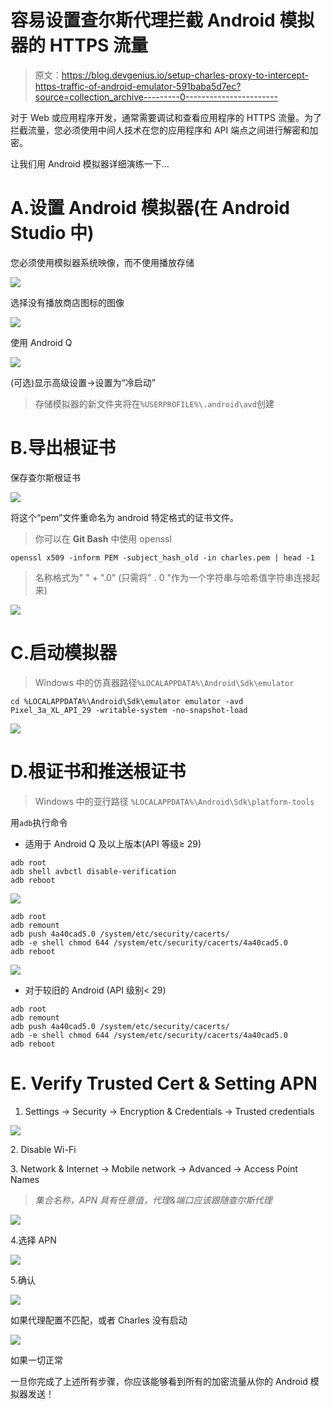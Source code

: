 # 容易设置查尔斯代理拦截 Android 模拟器的 HTTPS 流量

> 原文：<https://blog.devgenius.io/setup-charles-proxy-to-intercept-https-traffic-of-android-emulator-591baba5d7ec?source=collection_archive---------0----------------------->

对于 Web 或应用程序开发，通常需要调试和查看应用程序的 HTTPS 流量。为了拦截流量，您必须使用中间人技术在您的应用程序和 API 端点之间进行解密和加密。

让我们用 Android 模拟器详细演练一下…

# A.设置 Android 模拟器(在 Android Studio 中)

您必须使用模拟器系统映像，而不使用播放存储

![](img/e4efcb2f1eb36ade26772ff3a82bcb25.png)

选择没有播放商店图标的图像

![](img/b219e2f51c5d04319f5c767e63dc720c.png)

使用 Android Q

![](img/4430105fb1158f72d82f4a5fb27e949d.png)

(可选)显示高级设置→设置为“冷启动”

> 存储模拟器的新文件夹将在`%USERPROFILE%\.android\avd`创建

# B.导出根证书

保存查尔斯根证书

![](img/57807e0675e3515c8d7c26c3b11c937d.png)

将这个“pem”文件重命名为 android 特定格式的证书文件。

> 你可以在 **Git Bash** 中使用 openssl

```
openssl x509 -inform PEM -subject_hash_old -in charles.pem | head -1
```

> 名称格式为" <hash-value>" + ".0"
> (只需将" . 0 "作为一个字符串与哈希值字符串连接起来)</hash-value>

![](img/5437b6b5827a9019a652b5c6b8855c84.png)

# C.启动模拟器

> Windows
> 中的仿真器路径`%LOCALAPPDATA%\Android\Sdk\emulator`

```
cd %LOCALAPPDATA%\Android\Sdk\emulator emulator -avd Pixel_3a_XL_API_29 -writable-system -no-snapshot-load
```

![](img/c8bd8a600db508bfbee8667e3b4be74a.png)

# D.根证书和推送根证书

> Windows 中的亚行路径
> `%LOCALAPPDATA%\Android\Sdk\platform-tools`

用`adb`执行命令

*   适用于 Android Q 及以上版本(API 等级≥ 29)

```
adb root 
adb shell avbctl disable-verification 
adb reboot 
```

![](img/8ebf1659ad3639c086ecd2d41259b597.png)

```
adb root 
adb remount  
adb push 4a40cad5.0 /system/etc/security/cacerts/ 
adb -e shell chmod 644 /system/etc/security/cacerts/4a40cad5.0 
adb reboot
```

![](img/ff5cab71c1a0a093b6ad994ab91777e7.png)

*   对于较旧的 Android (API 级别< 29)

```
adb root 
adb remount 
adb push 4a40cad5.0 /system/etc/security/cacerts/ 
adb -e shell chmod 644 /system/etc/security/cacerts/4a40cad5.0 
adb reboot
```

# E. Verify Trusted Cert & Setting APN

1.  Settings → Security → Encryption & Credentials → Trusted credentials

![](img/76f757775cd545c37f374d3beb2b65dc.png)

2\. Disable Wi-Fi

3\. Network & Internet → Mobile network → Advanced → Access Point Names

> *集合名称，APN 具有任意值，代理&端口应该跟随查尔斯代理*

![](img/a4628792f8e6e85879111941b78a3e33.png)

4.选择 APN

![](img/5fbf473ecd3f646a8c1175848ef6a09e.png)

5.确认

![](img/0813d76a60107d0267b4d9e905de7b61.png)

如果代理配置不匹配，或者 Charles 没有启动

![](img/39e998d90cb701bcf83856c7dfcafa51.png)

如果一切正常

一旦你完成了上述所有步骤，你应该能够看到所有的加密流量从你的 Android 模拟器发送！